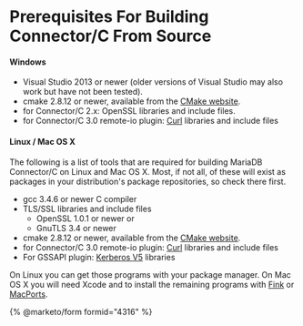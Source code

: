 # Prerequisites For Building Connector/C From Source

#### Windows

* Visual Studio 2013 or newer (older versions of Visual Studio may also work but have not been tested).
* cmake 2.8.12 or newer, available from the [CMake website](https://www.cmake.org).
* for Connector/C 2.x: OpenSSL libraries and include files.
* for Connector/C 3.0 remote-io plugin: [Curl](https://curl.haxx.se) libraries and include files

#### Linux / Mac OS X

The following is a list of tools that are required for building MariaDB Connector/C on Linux and Mac OS X. Most, if not all, of these will exist as packages in your distribution's package repositories, so check there first.

* gcc 3.4.6 or newer C compiler
* TLS/SSL libraries and include files
  * OpenSSL 1.0.1 or newer or
  * GnuTLS 3.4 or newer
* cmake 2.8.12 or newer, available from the [CMake website](https://www.cmake.org).
* for Connector/C 3.0 remote-io plugin: [Curl](https://curl.haxx.se) libraries and include files
* For GSSAPI plugin: [Kerberos V5](https://web.mit.edu/kerberos/dist/) libraries

On Linux you can get those programs with your package manager. On Mac OS X you will need Xcode and to install the remaining programs with [Fink](https://www.finkproject.org/) or [MacPorts](https://www.macports.org/).

{% @marketo/form formid="4316" %}
